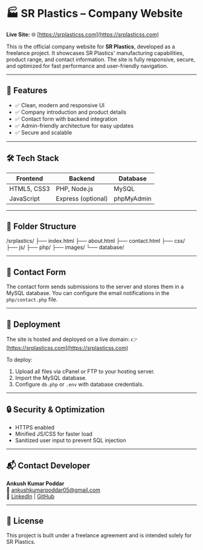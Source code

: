 # 🏭 SR Plastics – Company Website

**Live Site:** 🌐 [https://srplasticss.com](https://srplasticss.com)

This is the official company website for **SR Plastics**, developed as a freelance project. It showcases SR Plastics' manufacturing capabilities, product range, and contact information. The site is fully responsive, secure, and optimized for fast performance and user-friendly navigation.

---

## 📌 Features

- ✅ Clean, modern and responsive UI
- ✅ Company introduction and product details
- ✅ Contact form with backend integration
- ✅ Admin-friendly architecture for easy updates
- ✅ Secure and scalable

---

## 🛠️ Tech Stack

| Frontend         | Backend             | Database     |
|------------------|---------------------|--------------|
| HTML5, CSS3      | PHP, Node.js        | MySQL        |
| JavaScript       | Express (optional)  | phpMyAdmin   |

---

## 📁 Folder Structure







/srplastics/
├── index.html
├── about.html
├── contact.html
├── css/
├── js/
├── php/
├── images/
└── database/









---

## 📨 Contact Form

The contact form sends submissions to the server and stores them in a MySQL database. You can configure the email notifications in the `php/contact.php` file.

---

## 🚀 Deployment

The site is hosted and deployed on a live domain:
👉 [https://srplasticss.com](https://srplasticss.com)

To deploy:
1. Upload all files via cPanel or FTP to your hosting server.
2. Import the MySQL database.
3. Configure `db.php` or `.env` with database credentials.

---

## 🔒 Security & Optimization

- HTTPS enabled
- Minified JS/CSS for faster load
- Sanitized user input to prevent SQL injection

---

## 📬 Contact Developer

**Ankush Kumar Poddar**  
📧 ankushkumarpoddar05@gmail.com  
🔗 [LinkedIn](https://linkedin.com/in/ankushpoddar) | [GitHub](https://github.com/1213kush)

---

## 📝 License

This project is built under a freelance agreement and is intended solely for SR Plastics.

